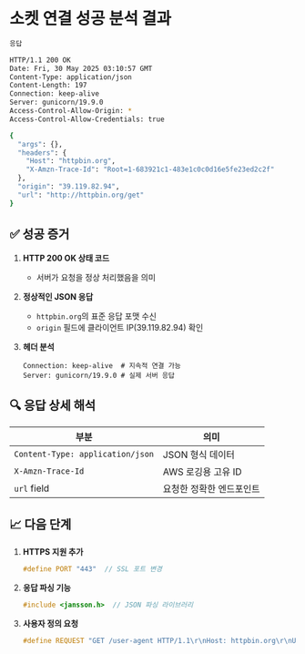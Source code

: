# 소켓 연결 성공 분석 결과
```bash
응답

HTTP/1.1 200 OK
Date: Fri, 30 May 2025 03:10:57 GMT
Content-Type: application/json
Content-Length: 197
Connection: keep-alive
Server: gunicorn/19.9.0
Access-Control-Allow-Origin: *
Access-Control-Allow-Credentials: true

{
  "args": {}, 
  "headers": {
    "Host": "httpbin.org", 
    "X-Amzn-Trace-Id": "Root=1-683921c1-483e1c0c0d16e5fe23ed2c2f"
  }, 
  "origin": "39.119.82.94", 
  "url": "http://httpbin.org/get"
}
```

## ✅ 성공 증거
1. **HTTP 200 OK 상태 코드**  
   - 서버가 요청을 정상 처리했음을 의미

2. **정상적인 JSON 응답**  
   - `httpbin.org`의 표준 응답 포맷 수신
   - `origin` 필드에 클라이언트 IP(39.119.82.94) 확인

3. **헤더 분석**  
   ```http
   Connection: keep-alive  # 지속적 연결 가능
   Server: gunicorn/19.9.0 # 실제 서버 응답
   ```

## 🔍 응답 상세 해석
| 부분 | 의미 |
|------|------|
| `Content-Type: application/json` | JSON 형식 데이터 |
| `X-Amzn-Trace-Id` | AWS 로깅용 고유 ID |
| `url` field | 요청한 정확한 엔드포인트 |

## 📈 다음 단계
1. **HTTPS 지원 추가**  
   ```c
   #define PORT "443"  // SSL 포트 변경
   ```
2. **응답 파싱 기능**  
   ```c
   #include <jansson.h>  // JSON 파싱 라이브러리
   ```
3. **사용자 정의 요청**  
   ```c
   #define REQUEST "GET /user-agent HTTP/1.1\r\nHost: httpbin.org\r\nUser-Agent: MySocketClient/1.0\r\n\r\n"
   ```

